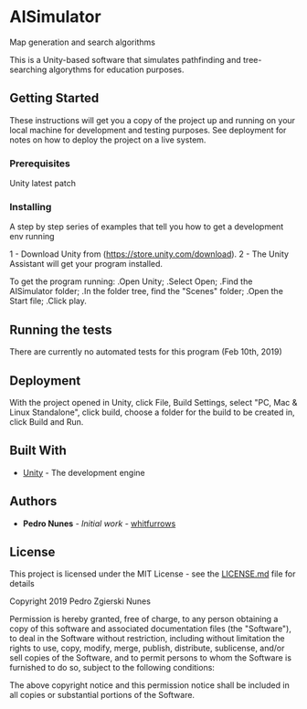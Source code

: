 
# AISimulator
Map generation and search algorithms

This is a Unity-based software that simulates pathfinding and tree-searching algorythms for education purposes.

## Getting Started

These instructions will get you a copy of the project up and running on your local machine for development and testing purposes. See deployment for notes on how to deploy the project on a live system.

### Prerequisites

Unity latest patch

### Installing

A step by step series of examples that tell you how to get a development env running

1 - Download Unity from (https://store.unity.com/download).
2 - The Unity Assistant will get your program installed.

To get the program running:
.Open Unity;
.Select Open; 
.Find the AISimulator folder;
.In the folder tree, find the "Scenes"  folder;
.Open the Start file;
.Click play.

## Running the tests

There are currently no automated tests for this program (Feb 10th, 2019)

## Deployment

With the project opened in Unity, click File, Build Settings, select "PC, Mac & Linux Standalone", click build, choose a folder for the build to be created in, click Build and Run.

## Built With

* [Unity](https://store.unity.com/download) - The development engine 

## Authors

* **Pedro Nunes** - *Initial work* - [whitfurrows](https://github.com/Whitfurrows)

## License

This project is licensed under the MIT License - see the [LICENSE.md](LICENSE.md) file for details


Copyright 2019 Pedro Zgierski Nunes

Permission is hereby granted, free of charge, to any person obtaining a copy of this software and associated documentation files (the "Software"), to deal in the Software without restriction, including without limitation the rights to use, copy, modify, merge, publish, distribute, sublicense, and/or sell copies of the Software, and to permit persons to whom the Software is furnished to do so, subject to the following conditions:

The above copyright notice and this permission notice shall be included in all copies or substantial portions of the Software.
